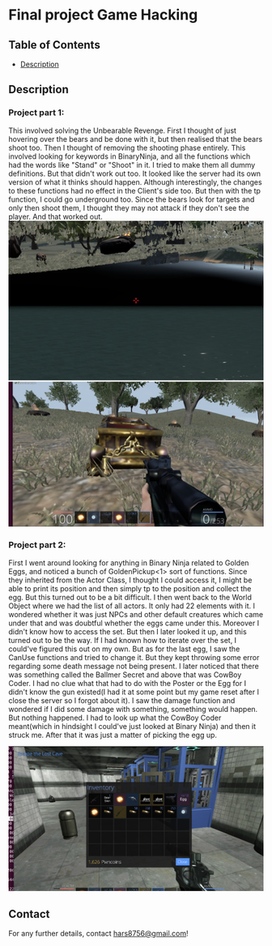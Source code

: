 # Final project Game Hacking

## Table of Contents

- [Description](#description)


## Description

### Project part 1:
This involved solving the Unbearable Revenge. First I thought of just hovering over the bears and be done with it, but then realised that the bears shoot too. Then I thought of removing the shooting phase entirely. This involved looking for keywords in BinaryNinja, and all the functions which had the words like "Stand" or "Shoot" in it. I tried to make them all dummy definitions. But that didn't work out too. It looked like the server had its own version of what it thinks should happen. Although interestingly, the changes to these functions had no effect in the Client's side too. 
But then with the tp function, I could go underground too. Since the bears look for targets and only then shoot them, I thought they may not attack if they don't see the player. And that worked out.
![Hovering](hover.png)
![Quest Complete](qcub.png)






### Project part 2: 
First I went around looking for anything in Binary Ninja related to Golden Eggs, and noticed a bunch of GoldenPickup<1> sort of functions. Since they inherited from the Actor Class, I thought I could access it, I might be able to print its position and then simply tp to the position and collect the egg. But this turned out to be a bit difficult. I then went back to the World Object where we had the list of all actors. It only had 22 elements with it. I wondered whether it was just NPCs and other default creatures which came under that and was doubtful whether the eggs came under this. Moreover I didn't know how to access the set. But then I later looked it up, and this turned out to be the way. If I had known how to iterate over the set, I could've figured this out on my own. But as for the last egg, I saw the CanUse functions and tried to change it. But they kept throwing some error regarding some death message not being present. I later noticed that there was something called the Ballmer Secret and above that was CowBoy Coder. I had no clue what that had to do with the Poster or the Egg for I didn't know the gun existed(I had it at some point but my game reset after I close the server so I forgot about it). I saw the damage function and wondered if I did some damage with something, something would happen. But nothing happened. I had to look up what the CowBoy Coder meant(which in hindsight I could've just looked at Binary Ninja) and then it struck me. After that it was just a matter of picking the egg up.

![Quest Complete](qcge.png)
## Contact
For any further details, contact hars8756@gmail.com!
